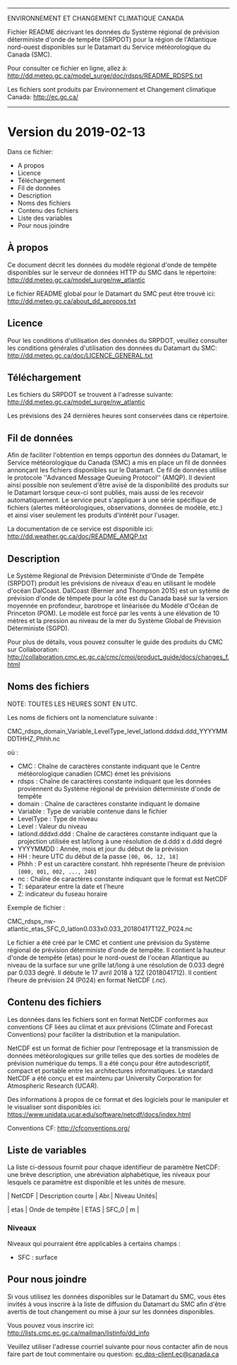 
-------------------------------------------------------

ENVIRONNEMENT ET CHANGEMENT CLIMATIQUE CANADA

Fichier README décrivant les données du Système régional de prévision déterministe d'onde de tempête (SRPDOT) pour la région de l'Atlantique nord-ouest disponibles sur le Datamart du Service météorologique du Canada (SMC).

Pour consulter ce fichier en ligne, allez à:
http://dd.meteo.gc.ca/model_surge/doc/rdsps/README_RDSPS.txt

Les fichiers sont produits par Environnement et Changement climatique Canada:
http://ec.gc.ca/

-------------------------------------------------------

# Version du 2019-02-13

Dans ce fichier:

* A propos
* Licence
* Téléchargement
* Fil de données
* Description
* Noms des fichiers
* Contenu des fichiers
* Liste des variables
* Pour nous joindre


##  À propos

Ce document décrit les données du modèle régional d'onde de tempête disponibles sur le serveur de données HTTP du SMC dans le répertoire:
http://dd.meteo.gc.ca/model_surge/nw_atlantic

Le fichier README global pour le Datamart du SMC peut être trouvé ici:
http://dd.meteo.gc.ca/about_dd_apropos.txt


##   Licence

Pour les conditions d'utilisation des données du SRPDOT, veuillez consulter les conditions générales d'utilisation des données du Datamart du SMC:
http://dd.meteo.gc.ca/doc/LICENCE_GENERAL.txt


##   Téléchargement

Les fichiers du SRPDOT se trouvent à l'adresse suivante:
http://dd.meteo.gc.ca/model_surge/nw_atlantic

Les prévisions des 24 dernières heures sont conservées dans ce répertoire.


##     Fil de données

Afin de faciliter l'obtention en temps opportun des données du Datamart, le
Service météorologique du Canada (SMC) a mis en place un fil de données
annonçant les fichiers disponibles sur le Datamart. Ce fil de données utilise le
protocole ''Advanced Message Queuing Protocol'' (AMQP). Il devient ainsi
possible non seulement d'être avisé de la disponibilité des produits sur le
Datamart lorsque ceux-ci sont publiés, mais aussi de les recevoir
automatiquement. Le service peut s'appliquer à une série spécifique de fichiers
(alertes météorologiques, observations, données de modèle, etc.) et ainsi viser
seulement les produits d'intérêt pour l'usager.

La documentation de ce service est disponible ici:
http://dd.weather.gc.ca/doc/README_AMQP.txt


##   Description

Le Système Régional de Prévision Déterministe d'Onde de Tempête (SRPDOT) produit
les prévisions de niveaux d'eau en utilisant le modèle d'océan DalCoast.
DalCoast (Bernier and Thompson 2015) est un sytème de prévision d'onde de
têmpete pour la côte est du Canada basé sur la version moyennée en profondeur,
barotrope et linéarisée du Modèle d'Océan de Princeton (POM). Le modèle est
forcé par les vents à une élévation de 10 mètres et la pression au niveau de la mer du Système Global de Prévision
Déterministe (SGPD).

Pour plus de détails, vous pouvez consulter le guide des produits du CMC sur Collaboration:
http://collaboration.cmc.ec.gc.ca/cmc/cmoi/product_guide/docs/changes_f.html


##  Noms des fichiers

NOTE: TOUTES LES HEURES SONT EN UTC.

Les noms de fichiers ont la nomenclature suivante :

CMC_rdsps_domain_Variable_LevelType_level_latlond.dddxd.ddd_YYYYMMDDTHHZ_Phhh.nc

où :

* CMC : Chaîne de caractères constante indiquant que le Centre météorologique canadien (CMC) émet les prévisions
* rdsps : Chaîne de caractères constante indiquant que les données proviennent du Système régional de prévision déterministe d'onde de tempête
* domain : Chaîne de caractères constante indiquant le domaine
* Variable : Type de variable contenue dans le fichier
* LevelType : Type de niveau
* Level : Valeur du niveau
* latlond.dddxd.ddd : Chaîne de caractères constante indiquant que la projection utilisée est lat/long à une résolution de d.ddd x d.ddd degré
* YYYYMMDD : Année, mois et jour du début de la prévision
* HH : heure UTC du début de la passe `[00, 06, 12, 18]`
* Phhh : P est un caractère constant. hhh représente l’heure de prévision `[000, 001, 002, ..., 240]`
* nc : Chaîne de caractères constante indiquant que le format est NetCDF
* T: séparateur entre la date et l'heure
* Z: indicateur du fuseau horaire

Exemple de fichier :

CMC_rdsps_nw-atlantic_etas_SFC_0_latlon0.033x0.033_20180417T12Z_P024.nc

Le fichier a été créé par le CMC et contient une prévision du Système régional
de prévision déterministe d'onde de tempête. Il contient la hauteur d'onde de tempête (etas) pour le nord-ouest de l'océan Atlantique au niveau de la surface sur une grille
lat/long à une résolution de 0.033 degré par 0.033 degré. Il débute le 17
avril 2018 à 12Z (2018041712). Il contient l’heure de prévision 24 (P024) en
format NetCDF (.nc).


##   Contenu des fichiers

Les données dans les fichiers sont en format NetCDF conformes aux conventions CF liées au
climat et aux prévisions (Climate and Forecast Conventions) pour faciliter la distribution et la manipulation.

NetCDF est un format de fichier pour l’entreposage et la transmission de données
météorologiques sur grille telles que des sorties de modèles de prévision
numérique du temps. Il a été conçu pour être autodescriptif, compact et portable
entre les architectures informatiques. Le standard NetCDF a été conçu et est
maintenu par  University Corporation for Atmospheric Research (UCAR).

Des informations à propos de ce format et des logiciels pour le manipuler et le visualiser sont disponibles ici:
https://www.unidata.ucar.edu/software/netcdf/docs/index.html

Conventions CF:
http://cfconventions.org/


##   Liste de variables

La liste ci-dessous fournit pour chaque identifieur de paramètre NetCDF: une
brève description, une abréviation alphabétique, les niveaux pour lesquels ce
paramètre est disponible et les unités de mesure.


| NetCDF |   Description courte |                        Abr.|   Niveau Unités|

| etas   |  Onde de tempête     |                      ETAS  |  SFC_0 | m |


### Niveaux

Niveaux qui pourraient être applicables à certains champs :

* SFC : surface



##  Pour nous joindre

Si vous utilisez les données disponibles sur le Datamart du SMC, vous êtes
invités à vous inscrire à la liste de diffusion du Datamart du SMC afin d'être
avertis de tout changement ou mise à jour sur les données disponibles.

Vous pouvez vous inscrire ici:
http://lists.cmc.ec.gc.ca/mailman/listinfo/dd_info

Veuillez utiliser l'adresse courriel suivante pour nous contacter afin de nous faire part de tout commentaire ou question:
ec.dps-client.ec@canada.ca
